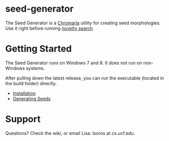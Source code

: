 seed-generator
==============

The Seed Generator is a [Chromaria](https://github.com/lsoros/chromaria) utility for creating  seed morphologies. Use it right before running [novelty search](https://github.com/lsoros/chromaria/wiki/Running-Novelty-Search).

Getting Started
===============
The Seed Generator runs on Windows 7 and 8. It does not run on non-Windows systems. 

After pulling down the latest release, you can run the executable (located in the build folder) directly.
* [Installation](https://github.com/lsoros/seed-generator/wiki/Installation)
* [Generating Seeds](https://github.com/lsoros/seed-generator/wiki/Generating-Seeds)


Support
=======
Questions? Check the wiki, or email Lisa: lsoros at cs.ucf.edu.
